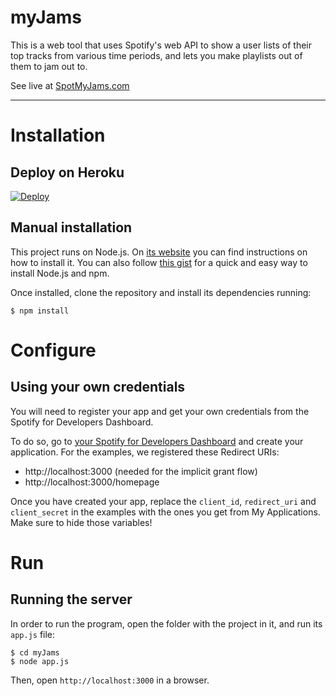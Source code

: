 # myJams

This is a web tool that uses Spotify's web API to show a user lists of their top tracks from various time periods, and lets you make playlists out of them to jam out to.

See live at [SpotMyJams.com](http://spotmyjams.com)

---

# Installation

## Deploy on Heroku

[![Deploy](https://www.herokucdn.com/deploy/button.svg)](https://github.com/NickBaxter/myJams)

## Manual installation

This project runs on Node.js. On [its website](http://www.nodejs.org/download/) you can find instructions on how to install it. You can also follow [this gist](https://gist.github.com/isaacs/579814) for a quick and easy way to install Node.js and npm.

Once installed, clone the repository and install its dependencies running:

    $ npm install

# Configure

## Using your own credentials
You will need to register your app and get your own credentials from the Spotify for Developers Dashboard.

To do so, go to [your Spotify for Developers Dashboard](https://beta.developer.spotify.com/dashboard) and create your application. For the examples, we registered these Redirect URIs:

* http://localhost:3000 (needed for the implicit grant flow)
* http://localhost:3000/homepage

Once you have created your app, replace the `client_id`, `redirect_uri` and `client_secret` in the examples with the ones you get from My Applications. Make sure to hide those variables!

# Run

## Running the server
In order to run the program, open the folder with the project in it, and run its `app.js` file:

    $ cd myJams
    $ node app.js

Then, open `http://localhost:3000` in a browser.
